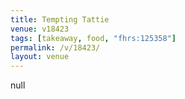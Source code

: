 ```yaml
---
title: Tempting Tattie
venue: v18423
tags: [takeaway, food, "fhrs:125358"]
permalink: /v/18423/
layout: venue
---
```

null